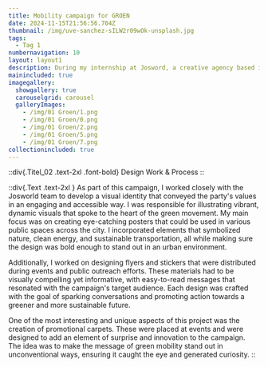 ```yaml
---
title: Mobility campaign for GROEN
date: 2024-11-15T21:56:56.704Z
thumbnail: /img/uve-sanchez-sILW2r09wOk-unsplash.jpg
tags:
  - Tag 1
numbernavigation: 10
layout: layout1
description: During my internship at Josword, a creative agency based in Brussels, I had the exciting opportunity to collaborate on a mobility campaign for GROEN, a progressive and green political party. This project was a perfect blend of creativity, design, and sustainability, all values that align with GROEN's mission. From posters and flyers to stickers and even carpets, each piece had to reflect the party's commitment to a sustainable future while capturing the attention of a diverse audience.
mainincluded: true
imagegallery:
  showgallery: true
  carouselgrid: carousel
  galleryImages:
    - /img/01 Groen/1.png
    - /img/01 Groen/0.png
    - /img/01 Groen/2.png
    - /img/01 Groen/5.png
    - /img/01 Groen/7.png
collectionincluded: true
--- 
```

::div{.Titel_02 .text-2xl .font-bold}
Design Work & Process
::

::div{.Text .text-2xl }
As part of this campaign, I worked closely with the Josworld team to develop a visual identity that conveyed the party's values in an engaging and accessible way. I was responsible for illustrating vibrant, dynamic visuals that spoke to the heart of the green movement. My main focus was on creating eye-catching posters that could be used in various public spaces across the city. I incorporated elements that symbolized nature, clean energy, and sustainable transportation, all while making sure the design was bold enough to stand out in an urban environment.

Additionally, I worked on designing flyers and stickers that were distributed during events and public outreach efforts. These materials had to be visually compelling yet informative, with easy-to-read messages that resonated with the campaign's target audience. Each design was crafted with the goal of sparking conversations and promoting action towards a greener and more sustainable future.

One of the most interesting and unique aspects of this project was the creation of promotional carpets. These were placed at events and were designed to add an element of surprise and innovation to the campaign. The idea was to make the message of green mobility stand out in unconventional ways, ensuring it caught the eye and generated curiosity.
:: 











